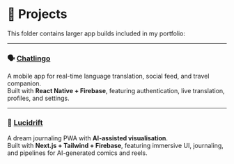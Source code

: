 # 📂 Projects

This folder contains larger app builds included in my portfolio:

---

### 🗣️ [Chatlingo](./Chatlingo/README.md)  
A mobile app for real-time language translation, social feed, and travel companion.  
Built with **React Native + Firebase**, featuring authentication, live translation, profiles, and settings.  

---

### 🌌 [Lucidrift](./Lucidrift/README.md)  
A dream journaling PWA with **AI-assisted visualisation**.  
Built with **Next.js + Tailwind + Firebase**, featuring immersive UI, journaling, and pipelines for AI-generated comics and reels.  

